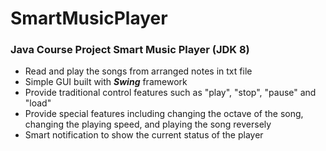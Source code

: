 # SmartMusicPlayer
### Java Course Project Smart Music Player (JDK 8)

* Read and play the songs from arranged notes in txt file
* Simple GUI built with ***Swing*** framework
* Provide traditional control features such as "play", "stop", "pause" and "load"
* Provide special features including changing the octave of the song, changing the playing speed, and playing the song reversely
* Smart notification to show the current status of the player 

